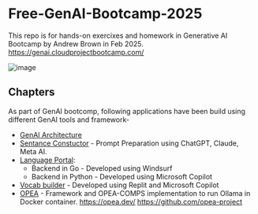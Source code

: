 # Free-GenAI-Bootcamp-2025

This repo is for hands-on exercixes and homework in Generative AI Bootcamp by Andrew Brown in Feb 2025.
https://genai.cloudprojectbootcamp.com/

![image](https://github.com/user-attachments/assets/eab778d8-8e46-4ae3-8f66-3a74e5476ff4)

## Chapters
As part of GenAI bootcomp, following applications have been build using different GenAI tools and framework-

- [GenAI Architecture](https://github.com/hunterr007/psharma-free-genai-bootcomp-2025/tree/fe11f5a779c56a4497938701e0a6f306d5c4f190/genai-architecting)
- [Sentance Constuctor]() - Prompt Preparation using ChatGPT, Claude, Meta AI.
- [Language Portal](https://github.com/hunterr007/psharma-free-genai-bootcomp-2025/tree/216220dced12d61f4ae5b5d95a591de1fb1bffb1/lang-portal):
  - Backend in Go - Developed using Windsurf
  - Backend in Python - Developed using Microsoft Copilot
- [Vocab builder](https://github.com/hunterr007/psharma-free-genai-bootcomp-2025/tree/216220dced12d61f4ae5b5d95a591de1fb1bffb1/vocab-builder) - Developed using Replit and Microsoft Copilot
- [OPEA](https://github.com/hunterr007/psharma-free-genai-bootcomp-2025/tree/216220dced12d61f4ae5b5d95a591de1fb1bffb1/opea-comps) - Framework and OPEA-COMPS implementation to run Ollama in Docker container.
  https://opea.dev/
  https://github.com/opea-project

